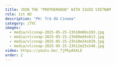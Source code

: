 ```yaml
---
title: JOIN THE "PROTHERHOOD" WITH ISUZU VIETNAM
role: 1st AD
description: "PH: Trà đá Cinema"
category: iTVC
images:
  - media/vlcsnap-2025-05-25-23h10m06s283.jpg
  - media/vlcsnap-2025-05-25-23h09m49s013.jpg
  - media/vlcsnap-2025-05-25-23h10m34s839.jpg
  - media/vlcsnap-2025-05-25-23h12m25s546.jpg
video: https://youtu.be/_fjPkyAX4LE
order: 2
---
```

